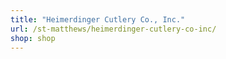 ```yaml
---
title: "Heimerdinger Cutlery Co., Inc."
url: /st-matthews/heimerdinger-cutlery-co-inc/
shop: shop
---
```


